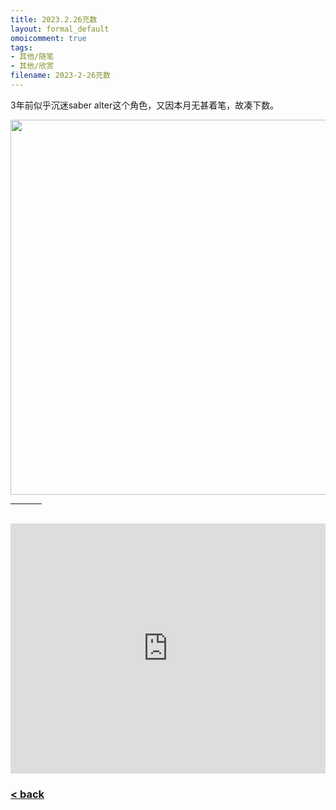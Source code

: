 ```yaml
---
title: 2023.2.26充数
layout: formal_default
omoicomment: true
tags:
- 其他/随笔
- 其他/欣赏
filename: 2023-2-26充数
---
```


3年前似乎沉迷saber alter这个角色，又因本月无甚着笔，故凑下数。

<img src="https://drive.google.com/thumbnail?id=1Gz-3im8aJfMq3ljhACtHti03shFCcdWU&sz=w800" width="600px"/>
<hr style="width:50px;text-align:left;margin-left:0">

<br>

<iframe width="100%" height="400px" src="https://www.youtube.com/embed/x_IbwlSXHpQ?start=70&autoplay=0" frameborder="0" allow="autoplay; encrypted-media" allowfullscreen> </iframe>

### [< back](https://wzetto.github.io/wz369.github.io/omoi_main/omoi.html)

<script>
  window.onload = function(){
    let txt = document.getElementById("side_text");
    txt.innerHTML = "";
  }
</script>
